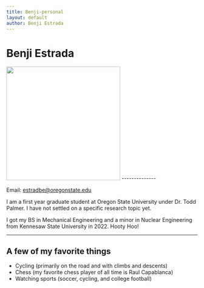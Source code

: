 ```yaml
---
title: Benji-personal
layout: default
author: Benji Estrada
---
```

# Benji Estrada

<img src="images/pfp.JPG" height="300">
--------------

Email: [estradbe@oregonstate.edu](mailto:estradbe@oregonstate.edu)


I am a first year graduate student at Oregon State University under Dr. Todd Palmer. I have not settled on a specific research topic yet.

I got my BS in Mechanical Engineering and a minor in Nuclear Engineering from Kennesaw State University in 2022. Hooty Hoo!

***

## A few of my favorite things
* Cycling (primarily on the road and with climbs and descents)
* Chess (my favorite chess player of all time is Raul Capablanca)
* Watching sports (soccer, cycling, and college football)